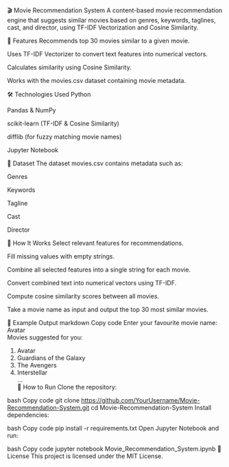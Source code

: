 🎬 Movie Recommendation System
A content-based movie recommendation engine that suggests similar movies based on genres, keywords, taglines, cast, and director, using TF-IDF Vectorization and Cosine Similarity.

📌 Features
Recommends top 30 movies similar to a given movie.

Uses TF-IDF Vectorizer to convert text features into numerical vectors.

Calculates similarity using Cosine Similarity.

Works with the movies.csv dataset containing movie metadata.

🛠️ Technologies Used
Python

Pandas & NumPy

scikit-learn (TF-IDF & Cosine Similarity)

difflib (for fuzzy matching movie names)

Jupyter Notebook

📂 Dataset
The dataset movies.csv contains metadata such as:

Genres

Keywords

Tagline

Cast

Director

🚀 How It Works
Select relevant features for recommendations.

Fill missing values with empty strings.

Combine all selected features into a single string for each movie.

Convert combined text into numerical vectors using TF-IDF.

Compute cosine similarity scores between all movies.

Take a movie name as input and output the top 30 most similar movies.

📸 Example Output
markdown
Copy code
Enter your favourite movie name: Avatar  
Movies suggested for you:

1. Avatar  
2. Guardians of the Galaxy  
3. The Avengers  
4. Interstellar  
...  
📌 How to Run
Clone the repository:

bash
Copy code
git clone https://github.com/YourUsername/Movie-Recommendation-System.git
cd Movie-Recommendation-System
Install dependencies:

bash
Copy code
pip install -r requirements.txt
Open Jupyter Notebook and run:

bash
Copy code
jupyter notebook Movie_Recommendation_System.ipynb
📜 License
This project is licensed under the MIT License.
